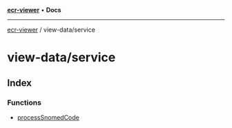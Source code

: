 [**ecr-viewer**](../../README.md) • **Docs**

***

[ecr-viewer](../../README.md) / view-data/service

# view-data/service

## Index

### Functions

- [processSnomedCode](functions/processSnomedCode.md)
